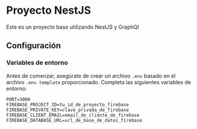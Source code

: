 # Proyecto NestJS

Este es un proyecto base utilizando NestJS y GraphQl

## Configuración

### Variables de entorno

Antes de comenzar, asegúrate de crear un archivo `.env` basado en el archivo `.env.template` proporcionado. Completa las siguientes variables de entorno:

```
PORT=3000
FIREBASE_PROJECT_ID=tu_id_de_proyecto_firebase
FIREBASE_PRIVATE_KEY=clave_privada_de_firebase
FIREBASE_CLIENT_EMAIL=email_de_cliente_de_firebase
FIREBASE_DATABASE_URL=url_de_base_de_datos_firebase
```
